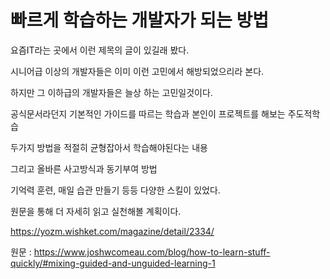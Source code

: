 # 빠르게 학습하는 개발자가 되는 방법

요즘IT라는 곳에서 이런 제목의 글이 있길래 봤다.

시니어급 이상의 개발자들은 이미 이런 고민에서 해방되었으리라 본다.

하지만 그 이하급의 개발자들은 늘상 하는 고민일것이다.

공식문서라던지 기본적인 가이드를 따르는 학습과 본인이 프로젝트를 해보는 주도적학습

두가지 방법을 적절히 균형잡아서 학습해야된다는 내용

그리고 올바른 사고방식과 동기부여 방법

기억력 훈련, 매일 습관 만들기 등등 다양한 스킬이 있었다.

원문을 통해 더 자세히 읽고 실천해볼 계획이다.

https://yozm.wishket.com/magazine/detail/2334/

원문 : https://www.joshwcomeau.com/blog/how-to-learn-stuff-quickly/#mixing-guided-and-unguided-learning-1